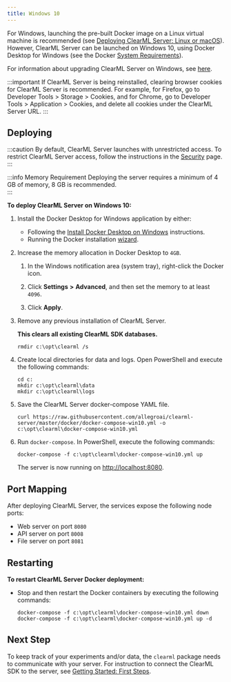 ```yaml
---
title: Windows 10
---
```


For Windows, launching the pre-built Docker image on a Linux virtual machine is recommended (see [Deploying ClearML Server: Linux or macOS](clearml_server_linux_mac.md)). 
However, ClearML Server can be launched on Windows 10, using Docker Desktop for Windows (see the Docker [System Requirements](https://docs.docker.com/docker-for-windows/install/#system-requirements)).

For information about upgrading ClearML Server on Windows, see [here](upgrade_server_win.md).

:::important
If ClearML Server is being reinstalled, clearing browser cookies for ClearML Server is recommended. For example, 
for Firefox, go to Developer Tools > Storage > Cookies, and for Chrome, go to Developer Tools > Application > Cookies,
and delete all cookies under the ClearML Server URL.
:::

## Deploying

:::caution
By default, ClearML Server launches with unrestricted access. To restrict ClearML Server access, follow the instructions in the [Security](clearml_server_security.md) page.
:::

:::info Memory Requirement
Deploying the server requires a minimum of 4 GB of memory, 8 GB is recommended.  
:::

**To deploy ClearML Server on Windows 10:**

1. Install the Docker Desktop for Windows application by either:

    * Following the [Install Docker Desktop on Windows](https://docs.docker.com/docker-for-windows/install/) instructions.
    * Running the Docker installation [wizard](https://hub.docker.com/?overlay=onboarding).

1. Increase the memory allocation in Docker Desktop to `4GB`.

    1. In the Windows notification area (system tray), right-click the Docker icon.

    1. Click **Settings** **>** **Advanced**, and then set the memory to at least `4096`.
   
    1. Click **Apply**.
    
1. Remove any previous installation of ClearML Server.

    **This clears all existing ClearML SDK databases.**

    ``` 
    rmdir c:\opt\clearml /s
    ```
   
1. Create local directories for data and logs. Open PowerShell and execute the following commands:

   ```
   cd c:
   mkdir c:\opt\clearml\data
   mkdir c:\opt\clearml\logs
   ```

1. Save the ClearML Server docker-compose YAML file.
 
   ```   
   curl https://raw.githubusercontent.com/allegroai/clearml-server/master/docker/docker-compose-win10.yml -o c:\opt\clearml\docker-compose-win10.yml
   ```
   
1. Run `docker-compose`. In PowerShell, execute the following commands:

   ```
   docker-compose -f c:\opt\clearml\docker-compose-win10.yml up
   ```
   The server is now running on [http://localhost:8080](http://localhost:8080).
 
## Port Mapping

After deploying ClearML Server, the services expose the following node ports:

* Web server on port `8080`
* API server on port `8008`
* File server on port `8081`

## Restarting

**To restart ClearML Server Docker deployment:**

* Stop and then restart the Docker containers by executing the following commands:

   ```
   docker-compose -f c:\opt\clearml\docker-compose-win10.yml down
   docker-compose -f c:\opt\clearml\docker-compose-win10.yml up -d
   ```

## Next Step

To keep track of your experiments and/or data, the `clearml` package needs to communicate with your server. 
For instruction to connect the ClearML SDK to the server, see [Getting Started: First Steps](../getting_started/ds/ds_first_steps.md).